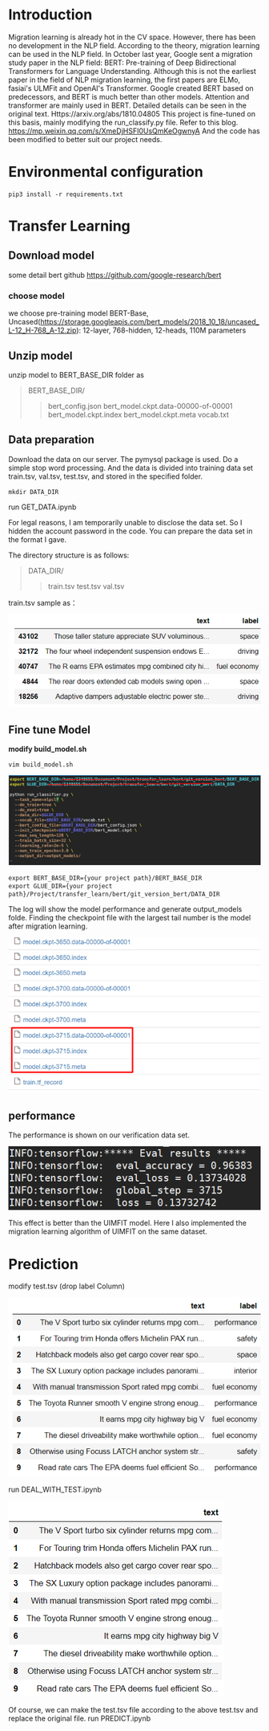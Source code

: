 # Introduction
Migration learning is already hot in the CV space. However, there has been no development in the NLP field. According to the theory, migration learning can be used in the NLP field. In October last year, Google sent a migration study paper in the NLP field: BERT: Pre-training of Deep Bidirectional Transformers for Language Understanding. Although this is not the earliest paper in the field of NLP migration learning, the first papers are ELMo, fasiai's ULMFit and OpenAI's Transformer. Google created BERT based on predecessors, and BERT is much better than other models. Attention and transformer are mainly used in BERT. Detailed details can be seen in the original text.
Https://arxiv.org/abs/1810.04805
This project is fine-tuned on this basis, mainly modifying the run_classify.py file. Refer to this blog. https://mp.weixin.qq.com/s/XmeDjHSFI0UsQmKeOgwnyA
And the code has been modified to better suit our project needs.

# Environmental configuration
```
pip3 install -r requirements.txt
```

# Transfer Learning

## Download model
some detail
bert github
https://github.com/google-research/bert
### choose model
we choose pre-training model
BERT-Base, Uncased(https://storage.googleapis.com/bert_models/2018_10_18/uncased_L-12_H-768_A-12.zip): 12-layer, 768-hidden, 12-heads, 110M parameters
## Unzip model

unzip model to BERT_BASE_DIR folder
as 
>BERT_BASE_DIR/
>>bert_config.json
>>bert_model.ckpt.data-00000-of-00001
>>bert_model.ckpt.index
>>bert_model.ckpt.meta
>>vocab.txt
## Data preparation

Download the data on our server. The pymysql package is used. Do a simple stop word processing. And the data is divided into training data set train.tsv, val.tsv, test.tsv, and stored in the specified folder.
```
mkdir DATA_DIR
```

run GET_DATA.ipynb

For legal reasons, I am temporarily unable to disclose the data set. So I hidden the account password in the code. You can prepare the data set in the format I gave.

 The directory structure is as follows:
>DATA_DIR/
>>train.tsv
>>test.tsv
>>val.tsv

train.tsv  sample as：

![Alt text](https://github.com/SkullFang/BERT_NLP_Classification/blob/master/image/train.png)

## Fine tune Model
**modify build_model.sh**

```
vim build_model.sh
```

![Alt text](https://github.com/SkullFang/BERT_NLP_Classification/blob/master/image/build_model.png)

```shell
export BERT_BASE_DIR={your project path}/BERT_BASE_DIR
export GLUE_DIR={your project path}/Project/transfer_learn/bert/git_version_bert/DATA_DIR
```
The log will show the model performance and generate output_models folde.
Finding the checkpoint file with the largest tail number is the model after migration learning.

![Alt text](https://github.com/SkullFang/BERT_NLP_Classification/blob/master/image/check.png)

##  performance
The performance is shown on our verification data set.

![Alt text](https://github.com/SkullFang/BERT_NLP_Classification/blob/master/image/result.png)

This effect is better than the UIMFIT model. Here I also implemented the migration learning algorithm of UIMFIT on the same dataset.
# Prediction
modify test.tsv (drop label Column)

![Alt text](https://github.com/SkullFang/BERT_NLP_Classification/blob/master/image/test_old.png)

run DEAL_WITH_TEST.ipynb

![Alt text](https://github.com/SkullFang/BERT_NLP_Classification/blob/master/image/test_new.png)

Of course, we can make the test.tsv file according to the above test.tsv and replace the original file.
run PREDICT.ipynb


